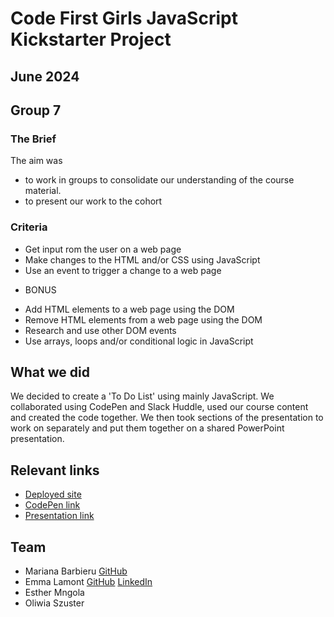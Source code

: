 # Code First Girls JavaScript Kickstarter Project
## June 2024
## Group 7 

### The Brief
The aim was 
- to work in groups to consolidate our understanding of the course material. 
- to present our work to the cohort

### Criteria 
- Get input rom the user on a web page
- Make changes to the HTML and/or CSS using JavaScript
- Use an event to trigger a change to a web page
* BONUS
- Add HTML elements to a web page using the DOM
- Remove HTML elements from a web page using the DOM
- Research and use other DOM events
- Use arrays, loops and/or conditional logic in JavaScript

## What we did
We decided to create a 'To Do List' using mainly JavaScript. We collaborated using CodePen and Slack Huddle, used our course content and created the code together. We then took sections of the presentation to work on separately and put them together on a shared PowerPoint presentation.

## Relevant links
- [Deployed site](https://elamont174.github.io/cfg-js-group-project/)
- [CodePen link](https://codepen.io/Emma-Lamont/pen/poXbGdm)
- [Presentation link](https://onedrive.live.com/edit?id=B86019CED4DCE63!s34aed948873b42f4b667c205bc66d29f&resid=B86019CED4DCE63!s34aed948873b42f4b667c205bc66d29f&cid=0b86019ced4dce63&ithint=file%2Cpptx&redeem=aHR0cHM6Ly8xZHJ2Lm1zL3AvYy8wYjg2MDE5Y2VkNGRjZTYzL0VValpyalE3aF9SQ3RtZkNCYnhtMHA4Qnpka1ZlZ3ByYXhkYVZ6WS0tQ0haR2c_ZT0yZVJCdU0&migratedtospo=true&wdo=2)

## Team
- Mariana Barbieru [GitHub](https://github.com/MarianaBarbieru34)
- Emma Lamont [GitHub](https://github.com/elamont174) [LinkedIn](https://www.linkedin.com/in/emma-lamont/) 
- Esther Mngola
- Oliwia Szuster

